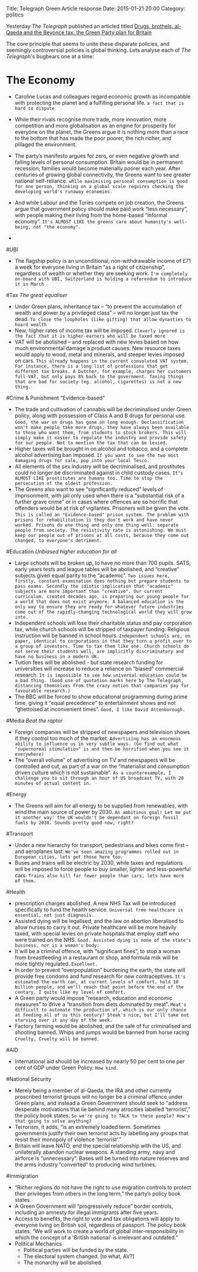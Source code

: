 Title: Telegraph Green Article response
Date: 2015-01-21 20:00
Category: politics


Yesterday *The Telegraph* published an articled titled [Drugs, brothels, al-Qaeda and the Beyonce tax: the Green Party plan for Britain](http://www.telegraph.co.uk/news/politics/green-party/11356354/Drugs-brothels-al-Qaeda-and-the-Beyonce-tax-the-Green-Party-plan-for-Britain.html) 

The core principle that seems to unite these disparate policies, and seemingly controversial policies is global thinking. Lets analyse each of _The Telegraph_'s bugbears one at a time:

# The Economy
  - Caroline Lucas and colleagues regard economic growth as incompatible with protecting the planet and a fulfilling personal life.
`a fact that is hard to dispute`
  - While their rivals recognise more trade, more innovation, more competition and more globalisation as an engine for prosperity for everyone on the planet, the Greens argue it is nothing more than a race to the bottom that has made the poor poorer, the rich richer, and pillaged the environment.

  - The party’s manifesto argues for zero, or even negative growth and falling levels of personal consumption. Britain would be in permanent recession; families would become materially poorer each year. After centuries of growing global connectivity, the Greens want to see greater national self-reliance.
`while maximising personal consumption is good for one person, thinking on a global scale requires checking the developing world's runaway economies.`
  - And while Labour and the Tories compete on job creation, the Greens argue that government policy should make paid work “less necessary”, with people making their living from the home-based “informal economy”.
`It's ALMOST LIKE the greens care about humanity's well-being, not "the economy".`
  - 
#UBI

  - The flagship policy is an unconditional, non-withdrawable income of £71 a week for everyone living in Britain “as a right of citizenship”, regardless of wealth or whether they are seeking work.
`I'm completely on-board with UBI, Switzerland is holding a referendum to introduce it in March`

#Tax
  _The great equaliser_
  - Under Green plans, inheritance tax – “to prevent the accumulation of wealth and power by a privileged class” – will no longer just tax the dead.
`To close the loopholes (like gifting) that allow dynasties to hoard wealth`
  - New, higher rates of income tax will be imposed.
`Cleverly ignored is the fact that it is higher-earners who will be taxed more`
  - VAT will be abolished – and replaced with new levies based on how much environmental damage a product causes. New resource taxes would apply to wood, metal and minerals, and steeper levies imposed on cars.
`This already happens in the current convoluted VAT system. For instance, there is a long list of professions that get different tax breaks. A butcher, for example, charges her customers full-VAT, but only pays 8% back to the government.
Taxing things that are bad for society (eg. alcohol, cigarettes) is not a new thing.`

#Crime & Punishment
  "Evidence-based"
  - The trade and cultivation of cannabis will be decriminalised under Green policy, along with possession of Class A and B drugs for personal use. 
`Good, the war on drugs has gone on long enough. Declassification won't make people take more drugs, they have always been available to those who want them, from students to stock brokers.
This will simply make it easier to regulate the industry and provide safety for our people. Not to mention the tax that can be levied.`
  - Higher taxes will be brought in on alcohol and tobacco, and a complete alcohol advertising ban imposed.
`If you want to see the two most damaging drugs for sale, pop into your local Tesco.`
  - All elements of the sex industry will be decriminalised, and prostitutes could no longer be discriminated against in child custody cases.
`It's ALMOST LIKE prostitutes are humans too. Time to stop the persecution of the oldest profession.`
  - The Greens also want to see “significantly reduced” levels of imprisonment, with jail only used when there is a “substantial risk of a further grave crime” or in cases where offences are so horrific that offenders would be at risk of vigilantes. Prisoners will be given the vote.
`This is called an "Evidence-based" prison system. The problem with prisons for rehabilitation is they don't work and have never worked. Prisons do one thing and only one thing well: separate people from society. The resistivity rate is astonishing. We must keep our people out of prisons at all costs, because they come out changed, to everyone's detriment.`

#Education
_Unbiased higher education for all_
  - Large schools will be broken up, to have no more than 700 pupils. SATS, early years tests and league tables will be abolished, and “creative” subjects given equal parity to the “academic”.
`Two issues here, firstly, constant examination does nothing but prepare students to pass exams. Secondly the idiotic implication that "academic" subjects are more important than "creative". Our current curriculum, created decades ago, is preparing our young people for a world that does not exist anymore. A balanced education is the only way to ensure they are ready for whatever future industries come out of the rapidly-changing technological world they will grow into.`
  - Independent schools will lose their charitable status and pay corporation tax, while church schools will be stripped of taxpayer funding. Religious instruction will be banned in school hours.
`Independent schools are, on paper, identical to corporations in that they turn a profit over to a group of investors. Time to tax them like one. Church schools do not serve their students well, are implicitly discriminatory and have no business in a modern UK.`
  - Tuition fees will be abolished - but state research funding for universities will increase to reduce a reliance on “biased” commercial research.
`It is impossible to see how universal education could be a bad thing. (Good use of quotation marks here by The Telegraph, distancing themselves from the crazy notion that companies pay for favourable research.)`
  - The BBC will be forced to show educational programming during prime time, giving it “equal precedence” to entertainment shows and not “ghettoised at inconvenient times”.
`Good, I like David Attenborough.`

#Media
_Beat the raptor_
  - Foreign companies will be stripped of newspapers and television shows if they control too much of the market.
 `Advertising has an enormous ability to influence us in very subtle ways. (Go find out what "supernormal stimulation" is and then be horrified when you see it everywhere)`
  - The “overall volume” of advertising on TV and newspapers will be controlled and cut, as part of a war on the “materialist and consumption driven culture which is not sustainable”.
`As a counterexample, I challenge you to sit through an hour of US broadcast TV, with 20 minutes of actual content in.`

#Energy
  - The Greens will aim for all energy to be supplied from renewables, with wind the main source of power by 2030.
`An ambitious goal! Let me put it another way: the UK wouldn't be dependant on foreign fossil fuels by 2030. Sounds pretty good now, right?`

#Transport
  - Under a new hierarchy for transport, pedestrians and bikes come first – and aeroplanes last.
 `We've seen amazing programmes rolled out in European cities, lets get those here too.`
  - Buses and trains will be electric by 2030, while taxes and regulations will be imposed to force people to buy smaller, lighter and less-powerful cars.
`Trains also kill far fewer people than cars, lets have more of them.`

#Health
  - prescription charges abolished. A new NHS Tax will be introduced specifically to fund the health service.
 `Universal free healthcare is essential, not just diagnosis.`
  - Assisted dying will be legalised, and the law on abortion liberalised to allow nurses to carry it out. Private healthcare will be more heavily taxed, with special levies on private hospitals that employ staff who were trained on the NHS.
`Good. Assisted dying is none of the state's business, nor is a woman's body.`
  - It will be a criminal offence, with “significant fines”, to stop a woman from breastfeeding in a restaurant or shop, and formula milk will be more tightly regulated.
`Excellent.`
  - In order to prevent “overpopulation” burdening the earth, the state will provide free condoms and fund research for new contraceptives.
`It's estimated the earth can, at current levels of comfort, hold 10 billion people, and we'll reach that point before the end of the centary. I quite like my level of comfort.`
  - A Green party would impose “research, education and economic measures” to drive a “transition from diets dominated by meat”.
`Meat's difficult to automate the production of, which is our only chance at feeding all of us this century! Steak's nice, but I'll take not starving over it any day of the week.`
  - Factory farming would be abolished, and the sale of fur criminalised and shooting banned. Whips and jumps would be banned from horse racing
`Cruelty. Cruelty will be banned.`

#AID
  - International aid should be increased by nearly 50 per cent to one per cent of GDP under Green Policy.
`How kind. `

#National Security
  - Merely being a member of al-Qaeda, the IRA and other currently proscribed terrorist groups will no longer be a criminal offence under Green plans, and instead a Green Government should seek to “address desperate motivations that lie behind many atrocities labelled ‘terrorist’,” the policy book states.
`So we're going to TALK to these people? How's that going to solve anything?`
  - Terrorism, it adds, “is an extremely loaded term. Sometimes governments justify their own terrorist acts by labelling any groups that resist their monopoly of violence 'terrorist’.”
  - Britain will leave NATO, end the special relationship with the US, and unilaterally abandon nuclear weapons. A standing army, navy and airforce is “unnecessary”. Bases will be turned into nature reserves and the arms industry “converted” to producing wind turbines.

#Immigration 
  - “Richer regions do not have the right to use migration controls to protect their privileges from others in the long term,” the party’s policy book states.
  - A Green Government will “progressively reduce” border controls, including an amnesty for illegal immigrants after five years.
  - Access to benefits, the right to vote and tax obligations will apply to everyone living on British soil, regardless of passport. The policy book states: “We will work to create a world of global inter-responsibility in which the concept of a 'British national' is irrelevant and outdated.”
- Political Mechanics
  - Political parties will be funded by the state.
  - The electoral system changed. [to what, AV?]
  - The monarchy will be abolished.
